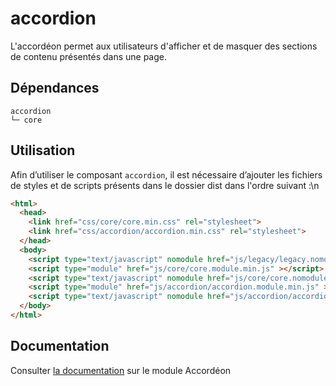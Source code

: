 # accordion

L'accordéon permet aux utilisateurs d'afficher et de masquer des sections de contenu présentés dans une page.

## Dépendances
```shell
accordion
└─ core
```

## Utilisation
Afin d’utiliser le composant `accordion`, il est nécessaire d’ajouter les fichiers de styles et de scripts présents dans le dossier dist dans l'ordre suivant :\n
```html
<html>
  <head>
    <link href="css/core/core.min.css" rel="stylesheet">
    <link href="css/accordion/accordion.min.css" rel="stylesheet">
  </head>
  <body>
    <script type="text/javascript" nomodule href="js/legacy/legacy.nomodule.min.js" ></script>
    <script type="module" href="js/core/core.module.min.js" ></script>
    <script type="text/javascript" nomodule href="js/core/core.nomodule.min.js" ></script>
    <script type="module" href="js/accordion/accordion.module.min.js" ></script>
    <script type="text/javascript" nomodule href="js/accordion/accordion.nomodule.min.js" ></script>
  </body>
</html>
```

## Documentation

Consulter [la documentation](https://gouvfr.atlassian.net/wiki/spaces/DB/pages/312082509/Accord+on+-+Accordion) sur le module Accordéon
